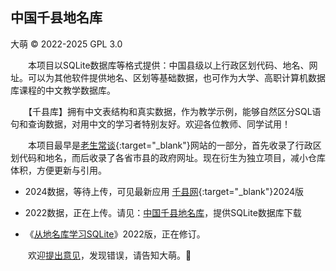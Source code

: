 中国千县地名库
--------------
大萌 © 2022-2025 GPL 3.0

　　本项目以SQLite数据库等格式提供：中国县级以上行政区划代码、地名、网址。可以为其他软件提供地名、区划等基础数据，也可作为大学、高职计算机数据库课程的中文教学数据库。

　　【千县库】拥有中文表结构和真实数据，作为教学示例，能够自然区分SQL语句和查询数据，对用中文的学习者特别友好。欢迎各位教师、同学试用！

　　本项目最早是[老生常谈](https://Laosheng.top){:target="_blank"}网站的一部分，首先收录了行政区划代码和地名，而后收录了各省市县的政府网址。现在衍生为独立项目，减小仓库体积，方便更新与引用。

*	2024数据，等待上传，可见最新应用 [千县网](https://Laosheng.top/fuwu/qianxian){:target="_blank"}2024版

*	2022数据，正在上传。请见：[中国千县地名库](2022/dimingku)，提供SQLite数据库下载

*	《[从地名库学习SQLite](2022/diming4SQLite)》2022版，正在修订。


　　欢迎<a title="Contact me" href="https://laosheng.top/c/author" target="_top">提出意见</a>，发现错误，请告知大萌。🙇
